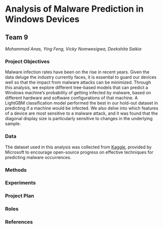# Analysis of Malware Prediction in Windows Devices

## Team 9

*Mohammad Anas, Ying Feng, Vicky Nomwesigwa, Deekshita Saikia*

### Project Objectives
Malware infection rates have been on the rise in recent years. Given the data deluge the industry currently faces, it is essential to guard our devices well so that the impact from malware attacks can be minimized. Through this analysis, we explore different tree-based models that can predict a Windows machine’s probability of getting infected by malware, based on different hardware and software configurations of that machine. A LightGBM classification model performed the best in our hold-out dataset in predicting if a machine would be infected. We also delve into which features of a device are most sensitive to a malware attack, and it was found that the diagonal display size is particularly sensitive to changes in the underlying sample.

### Data
The dataset used in this analysis was collected from [Kaggle](https://www.kaggle.com/competitions/microsoft-malware-prediction/data), provided by Microsoft to encourage open-source progress on effective techniques for predicting malware occurrences.

### Methods

### Experiments 

### Project Plan

### Roles 

### References 
